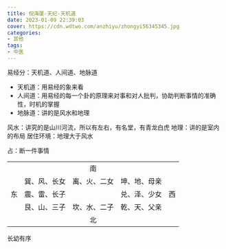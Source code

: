 ```yaml
---
title: 倪海厦-天纪-天机道
date: 2023-01-09 22:39:03
cover: https://cdn.wdtwo.com/anzhiyu/zhongyi56345345.jpg
categories:
- 其他
tags: 
- 中医
---
```


易经分：天机道、人间道、地脉道

<!--more-->

- 天机道：用易经的象来看
- 人间道：用易经的每一个卦的原理来对事和对人批判，协助判断事情的准确性，时机的掌握
- 地脉道：讲的是风水和地理

风水：讲究的是山川河流，所以有左右，有名堂，有青龙白虎
地理：讲的是室内的布局
居住环境：地理大于风水

占：断一件事情
<table style='text-align:center;'>
    <tr>
        <td></td>
        <td></td>
        <td>南</td>
        <td></td>
        <td></td>
    </tr>
    <tr>
        <td></td>
        <td>巽、风、长女</td>
        <td>离、火、二女</td>
        <td>坤、地、母亲</td>
        <td></td>
    </tr>
    <tr>
        <td>东</td>
        <td>震、雷、长子</td>
        <td></td>
        <td>兑、泽、少女</td>
        <td>西</td>
    </tr>
    <tr>
        <td></td>
        <td>艮、山、三子</td>
        <td>坎、水、二子</td>
        <td>乾、天、父亲</td>
        <td></td>
    </tr>
    <tr>
        <td></td>
        <td></td>
        <td>北</td>
        <td></td>
        <td></td>
    </tr>
</table>
长幼有序
  
 
  





